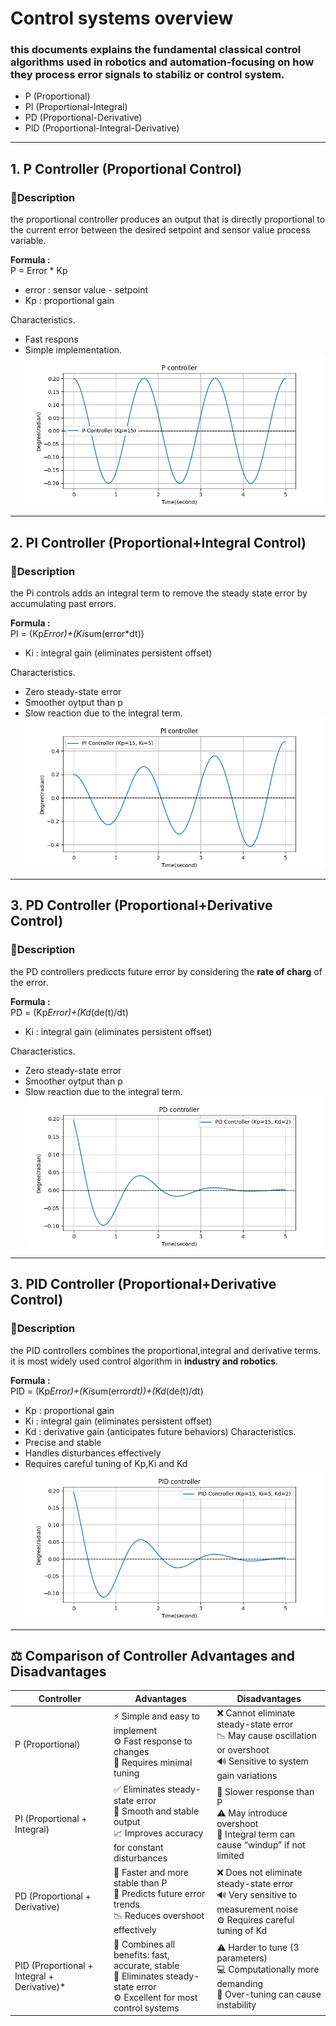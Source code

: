 # Control systems overview   
### this documents explains the fundamental classical control algorithms used in robotics and automation-focusing on how they process error signals to stabiliz or control system.
- P (Proportional)
- PI (Proportional-Integral)
- PD (Proportional-Derivative)
- PID (Proportional-Integral-Derivative)
---
## 1. P Controller (Proportional Control)
### 🧠Description
the proportional controller produces an output that is directly proportional to the current error between the desired setpoint and sensor value process variable.  

**Formula :**  
P = Error * Kp
- error : sensor value - setpoint
- Kp : proportional gain

Characteristics.  
- Fast respons
- Simple implementation.   
![Function code](https://github.com/AlphaRoboticsTeam/Arduino-Control-Systems/blob/main/Diagrams/P.png) 
---
## 2. PI Controller (Proportional+Integral Control)
### 🧠Description
the Pi controls adds an integral term to remove the steady state error by accumulating past errors.  

**Formula :**  
PI = (Kp*Error)+(Ki*sum(error*dt))
- Ki : integral gain (eliminates persistent offset)

Characteristics.  
- Zero steady-state error 
- Smoother oytput than p
- Slow reaction due to the integral term.  
![Function code](https://github.com/AlphaRoboticsTeam/Arduino-Control-Systems/blob/main/Diagrams/PI.png)
---

## 3. PD Controller (Proportional+Derivative Control)
### 🧠Description
the PD controllers prediccts future error by considering the **rate of charg** of the error.   

**Formula :**  
PD = (Kp*Error)+(Kd*(de(t)/dt)
- Ki : integral gain (eliminates persistent offset)

Characteristics.  
- Zero steady-state error 
- Smoother oytput than p
- Slow reaction due to the integral term.  
![Function code](https://github.com/AlphaRoboticsTeam/Arduino-Control-Systems/blob/main/Diagrams/PD.png) 
---
## 3. PID Controller (Proportional+Derivative Control)
### 🧠Description
the PID controllers combines the proportional,integral and derivative terms.  
it is most widely used control algorithm in **industry and robotics**.

**Formula :**  
PID = (Kp*Error)+(Ki*sum(error*dt))+(Kd*(de(t)/dt)
- Kp : proportional gain
- Ki : integral gain (eliminates persistent offset)
- Kd : derivative gain (anticipates future behaviors)
Characteristics.  
- Precise and stable
- Handles disturbances effectively
- Requires careful tuning of Kp,Ki and Kd  
![Function code](https://github.com/AlphaRoboticsTeam/Arduino-Control-Systems/blob/main/Diagrams/PID.png) 
---
## ⚖️ Comparison of Controller Advantages and Disadvantages
| Controller | Advantages | Disadvantages |
|-------------|-------------|----------------|
| P (Proportional) | ⚡ Simple and easy to implement<br>⚙️ Fast response to changes<br>🧩 Requires minimal tuning | ❌ Cannot eliminate steady-state error<br>📉 May cause oscillation or overshoot<br>🔊 Sensitive to system gain variations |
| PI (Proportional + Integral) | ✅ Eliminates steady-state error<br>🔄 Smooth and stable output<br>📈 Improves accuracy for constant disturbances | 🐢 Slower response than P<br>⚠️ May introduce overshoot<br>🧮 Integral term can cause “windup” if not limited |
| PD (Proportional + Derivative) | 🚀 Faster and more stable than P<br>🧠 Predicts future error trends<br>📉 Reduces overshoot effectively | ❌ Does not eliminate steady-state error<br>🔊 Very sensitive to measurement noise<br>⚙️ Requires careful tuning of Kd |
| PID (Proportional + Integral + Derivative)* | 🌟 Combines all benefits: fast, accurate, stable<br>🎯 Eliminates steady-state error<br>⚙️ Excellent for most control systems | ⚠️ Harder to tune (3 parameters)<br>💻 Computationally more demanding<br>🧩 Over-tuning can cause instability |







